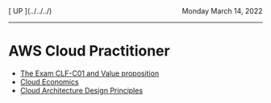 <title>@abb on AWS Cloud Practitioner Certification</title>

<style>
#date {
	float: right;
}
</style>

<div id="date">
Monday March 14, 2022
</div>
[ UP ](../../../)

<hr>

# AWS Cloud Practitioner

- [ The Exam CLF-C01 and Value proposition ](01.html)
- [ Cloud Economics ](02.html)
- [ Cloud Architecture Design Principles ](03.html)




